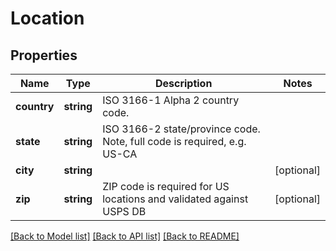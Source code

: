 # Location

## Properties
Name | Type | Description | Notes
------------ | ------------- | ------------- | -------------
**country** | **string** | ISO 3166-1 Alpha 2 country code. | 
**state** | **string** | ISO 3166-2 state/province code.  Note, full code is required, e.g. US-CA | 
**city** | **string** |  | [optional] 
**zip** | **string** | ZIP code is required for US locations and validated against USPS DB | [optional] 

[[Back to Model list]](../README.md#documentation-for-models) [[Back to API list]](../README.md#documentation-for-api-endpoints) [[Back to README]](../README.md)


